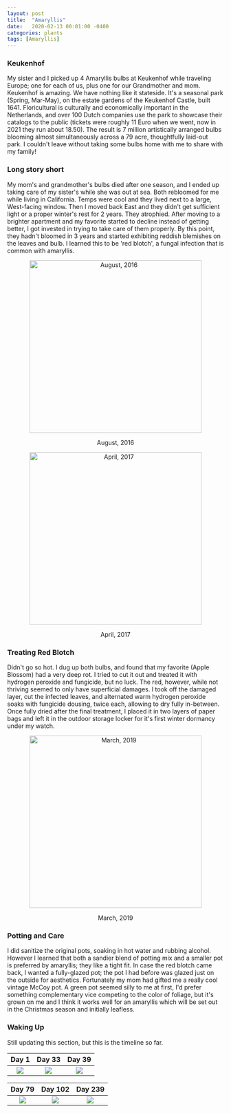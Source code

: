 ```yaml
---
layout: post
title:  "Amaryllis"
date:   2020-02-13 00:01:00 -0400
categories: plants
tags: [Amaryllis]
---
```

<h3>Keukenhof</h3>
My sister and I picked up 4 Amaryllis bulbs at Keukenhof while traveling Europe; one for each of us, plus one for our Grandmother and mom. Keukenhof is amazing. We have nothing like it stateside. It's a seasonal park (Spring, Mar-May), on the estate gardens of the Keukenhof Castle, built 1641. Floricultural is culturally and economically important in the Netherlands, and over 100 Dutch companies use the park to showcase their catalogs to the public (tickets were roughly 11 Euro when we went, now in 2021 they run about 18.50). The result is 7 million artistically arranged bulbs blooming almost simultaneously across a 79 acre, thoughtfully laid-out park. I couldn't leave without taking some bulbs home with me to share with my family!

<h3>Long story short</h3>
My mom's and grandmother's bulbs died after one season, and I ended up taking care of my sister's while she was out at sea. Both rebloomed for me while living in California. Temps were cool and they lived next to a large, West-facing window. Then I moved back East and they didn't get sufficient light or a proper winter's rest for 2 years. They atrophied. After moving to a brighter apartment and my favorite started to decline instead of getting better, I got invested in trying to take care of them properly. By this point, they hadn't bloomed in 3 years and started exhibiting reddish blemishes on the leaves and bulb. I learned this to be 'red blotch', a fungal infection that is common with amaryllis.

<p align="middle">
  <img src="/photos/20160826_Amaryllis.jpg" title="August, 2016" width="400" />
</p>
<p align="middle">August, 2016</p>

<p align="middle">
  <img src="/photos/20170420_Amaryllis.jpg" title="April, 2017" width="400" />
</p>
<p align="middle">April, 2017</p>

<h3>Treating Red Blotch</h3>
Didn't go so hot. I dug up both bulbs, and found that my favorite (Apple Blossom) had a very deep rot. I tried to cut it out and treated it with hydrogen peroxide and fungicide, but no luck. The red, however, while not thriving seemed to only have superficial damages. I took off the damaged layer, cut the infected leaves, and alternated warm hydrogen peroxide soaks with fungicide dousing, twice each, allowing to dry fully in-between. Once fully dried after the final treatment, I placed it in two layers of paper bags and left it in the outdoor storage locker for it's first winter dormancy under my watch.

<p align="middle">
  <img src="/photos/20200319_Amaryllis-red-blotch.jpg" title="March, 2019" width="400" />
</p>
<p align="middle">March, 2019</p>

<h3>Potting and Care</h3>
I did sanitize the original pots, soaking in hot water and rubbing alcohol. However I learned that both a sandier blend of potting mix and a smaller pot is preferred by amaryllis; they like a tight fit. In case the red blotch came back, I wanted a fully-glazed pot; the pot I had before was glazed just on the outside for aesthetics. Fortunately my mom had gifted me a really cool vintage McCoy pot. A green pot seemed silly to me at first, I'd prefer something complementary vice competing to the color of foliage, but it's grown on me and I think it works well for an amaryllis which will be set out in the Christmas season and initially leafless.

<h3>Waking Up</h3>
Still updating this section, but this is the timeline so far.

Day 1            |  Day 33   |  Day 39 
:-------------------------:|:-------------------------:|:-------------------------:|
![](/photos/20210104_Amaryllis.jpg)  |  ![](/photos/20210206_Amaryllis.jpg) |  ![](/photos/20210212_Amaryllis.jpg)

Day 79            |  Day 102   |  Day 239 
:-------------------------:|:-------------------------:|:-------------------------:|
![](/photos/20210321_Amaryllis.jpg)  |  ![](/photos/20210416_Amaryllis.jpg) |  ![](/photos/20210831_Amaryllis.jpg) 
